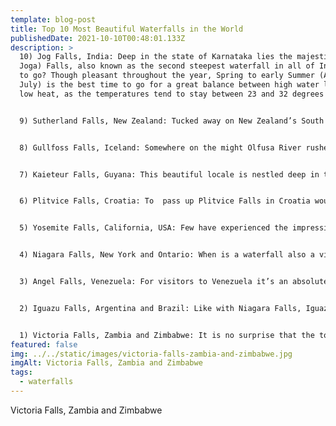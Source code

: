 ```yaml
---
template: blog-post
title: Top 10 Most Beautiful Waterfalls in the World
publishedDate: 2021-10-10T00:48:01.133Z
description: >
  10) Jog Falls, India: Deep in the state of Karnataka lies the majestic Jog (or
  Joga) Falls, also known as the second steepest waterfall in all of India. When
  to go? Though pleasant throughout the year, Spring to early Summer (April to
  July) is the best time to go for a great balance between high water levels and
  low heat, as the temperatures tend to stay between 23 and 32 degrees celsius.


  9) Sutherland Falls, New Zealand: Tucked away on New Zealand’s South Island is the breathtakingly beautiful Sutherland Falls. When is the best time to go? Late October to early April. 


  8) Gullfoss Falls, Iceland: Somewhere on the might Olfusa River rushes Gullfoss Falls, Iceland’s most iconic waterfall and a true indication of the natural, ice-toned beauty to be found throughout the country. It is suggested to visit in the afternoon, around 3pm-4pm for the best lighting by the cliffs.


  7) Kaieteur Falls, Guyana: This beautiful locale is nestled deep in the Amazon, and is said to be one of the many priceless treasures of the rainforest, and of South America in general. To visit, it is ideal to aim for a warm and dry day. Dry season in Guyana runs from March to June.


  6) Plitvice Falls, Croatia: To  pass up Plitvice Falls in Croatia would be a true rookie mistake. Plitvice Falls, which is part of Plitvice Lakes National Park (the largest National Park in Croatia) clocks in at 255 ft (77 m), making it a sight to see! Pack your bags in the summers, as Croatia features warm temperatures and sunny skies. The country is indeed as beautiful as their football.


  5) Yosemite Falls, California, USA: Few have experienced the impressive beauty of California’s Yosemite National Park and not emerged in a sense of being awestruck by its simple yet extravagant splendor. Visit in spring.


  4) Niagara Falls, New York and Ontario: When is a waterfall also a visit to two countries for the price of one? When that waterfall is the mighty Niagara, which famously straddles the border of the US (via New York State) and Ontario, Canada. The falls are impressively high at 167 feet (or 99 meters for you Canadians) but equally impressively long, stretching on for what feels like forever. 


  3) Angel Falls, Venezuela: For visitors to Venezuela it’s an absolutely must-see attraction. As if it’s sheer height wasn’t awe-inspiring enough, Angel Falls is also considered a UNESCO World Heritage Site. So when to pack your bags? Most river trips take place between June and December, when the water levels are high enough to ensure safe river passage and the views are the best.


  2) Iguazu Falls, Argentina and Brazil: Like with Niagara Falls, Iguazu Falls is a two-country-one-landmark special, as it straddles the border of Argentina and Brazil. So when to make a visit? March-April and August-September will find you in drier climes, but the falls may be a bit more crowded.


  1) Victoria Falls, Zambia and Zimbabwe: It is no surprise that the top of the list features the most famous waterfall in the world: the truly commanding Victoria Falls. They are located on the border of Zambia and Zimbabwe and accessible via the Western Zimbabwe town of the same name. So when to pack your bags? The temperate year-round weather around Victoria Falls only adds to its popularity.
featured: false
img: ../../static/images/victoria-falls-zambia-and-zimbabwe.jpg
imgAlt: Victoria Falls, Zambia and Zimbabwe
tags:
  - waterfalls
---
```

Victoria Falls, Zambia and Zimbabwe